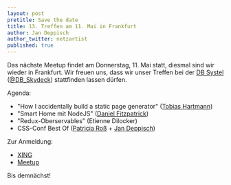 ```yaml
---
layout: post
pretitle: Save the date
title: 13. Treffen am 11. Mai in Frankfurt
author: Jan Deppisch
author_twitter: netzartist
published: true
---
```


Das nächste Meetup findet am Donnerstag, 11. Mai statt, diesmal sind wir wieder in Frankfurt. Wir freuen uns, dass wir unser Treffen bei der [DB Systel](https://www.dbsystel.de/) ([@DB_Skydeck](https://twitter.com/DB_Skydeck)) stattfinden lassen dürfen.

Agenda:

- "How I accidentally build a static page generator" ([Tobias Hartmann](https://twitter.com/ToH_82))
- "Smart Home mit NodeJS" ([Daniel Fitzpatrick](https://twitter.com/danfitz))
- "Redux-Oberservables" (Etienne Dilocker)
- CSS-Conf Best Of ([Patricia Roß](https://twitter.com/trishi_de) + [Jan Deppisch](https://twitter.com/netzartist))

Zur Anmeldung:

- [XING](https://www.xing.com/events/frontend-rheinmain-meetup-db-systel-1797699)
- [Meetup](https://www.meetup.com/de-DE/frontend_rm/events/238557167/)

Bis demnächst!




